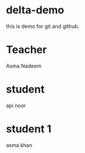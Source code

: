# delta-demo
this is demo for git and github.
# Teacher
Asma Nadeem
# student
api noor
# student 1
asma khan